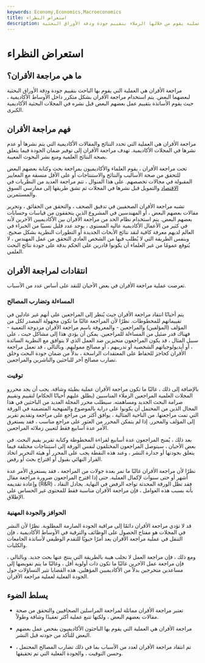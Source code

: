 ```yaml
---
keywords: Economy,Economics,Macroeconomics
title: استعراض النظراء
description: مراجعة الأقران هي عملية يقوم من خلالها الزملاء بتقييم جودة ودقة الأوراق البحثية.
---
```


# استعراض النظراء
## ما هي مراجعة الأقران؟

مراجعة الأقران هي العملية التي يقوم بها الباحث بتقييم جودة ودقة الأوراق البحثية لبعضهما البعض. يتم استخدام مراجعة الأقران بشكل متكرر داخل الأوساط الأكاديمية ، حيث يقوم الأساتذة بتقييم عمل بعضهم البعض قبل نشره في المجلات البحثية الأكاديمية الكبرى.

## فهم مراجعة الأقران

مراجعة الأقران هي العملية التي تحدد النتائج والمقالات الأكاديمية التي يتم نشرها أو عدم نشرها في المجلات الأكاديمية. تهدف مراجعة الأقران إلى توفير ضمان الجودة فيما يتعلق بصحة النتائج العلمية ومنع نشر البحوث المعيبة.

تحت مراجعة الأقران ، يقوم العلماء والأكاديميون بمراجعة بحث وكتابة بعضهم البعض للتحقق من صحة الأساليب والنتائج والاستنتاجات أو على الأقل متسقة مع المعايير المقبولة في مجالات تخصصهم. على هذا المنوال ، تتم مراجعة العديد من النظريات في [الاقتصاد](/economics) والتمويل قبل نشرها في المجلات ثم تشق طريقها إلى ممارسي السوق والمستثمرين.

تشبه مراجعة الأقران الصحفيين في تدقيق الصحف ، والتحقق من الحقائق ، وتحرير مقالات بعضهم البعض ، أو المهندسين في المشروع الذين يتحققون من قياسات وحسابات بعضهم البعض. يتم استخدام نظام الحد من مراجعة الأقران بين الأكاديميين الآخرين لأنه في كثير من الأعمال الأكاديمية عالية المستوى ، يوجد عدد قليل نسبيًا من الخبراء في العالم لديهم معرفة كافية لنقد نتائج الأبحاث الجديدة أو التطورات النظرية بشكل صحيح. وبنفس الطريقة التي لا يُطلب فيها من الشخص العادي التحقق من عمل المهندس ، لا يُتوقع عمومًا من غير العلماء أن يكونوا قادرين على الحكم بدقة على جودة نتائج البحث العلمي.

## انتقادات لمراجعة الأقران

تعرضت عملية مراجعة الأقران في بعض الأحيان للنقد على أساس عدد من الأسباب.

### المساءلة وتضارب المصالح

يتم أحيانًا انتقاد مراجعة الأقران حيث يُنظر إلى المراجعين على أنهم غير عادلين في تقييماتهم للمخطوطات. نظرًا لأن المراجعة غالبًا ما تكون مجهولة المصدر لكل من المؤلف (المؤلفين) والمراجعين - والمعروفة باسم مراجعة الأقران مزدوجة التعمية - فهناك قدر ضئيل من المساءلة للمراجعين. يمكن أن يؤدي هذا إلى مشاكل حيث ، على سبيل المثال ، قد يكون المراجعون متحيزين ضد العمل الذي لا يتوافق مع النظرية السائدة ، أو أيديولوجياتهم الشخصية أو تدريبهم ، أو مصالح مموليهم. وبالتالي ، قد تعمل مراجعة الأقران كحاجز للحفاظ على المعتقدات الراسخة ، بدلاً من ضمان جودة البحث وخلق تضارب مصالح آخر للباحثين والناشرين والمراجعين.

### توقيت

بالإضافة إلى ذلك ، غالبًا ما تكون مراجعة الأقران عملية بطيئة وشاقة. يجب أن يجد محررو المجلات العلمية المراجعين الزملاء المناسبين (يطلق عليهم أحيانًا الحكام) لتقييم وتقييم صرامة البحث الجديد ومساهمته. سيطلب محرر المجلة العديد من الباحثين في هذا المجال الذين من المحتمل أن يكونوا على دراية بالموضوع والمنهجية المتضمنة في الورقة التي تمت مراجعتها. من الناحية المثالية ، يوافق أكثر من مراجع على مراجعة وتقديم تقرير إلى المؤلف والمحرر. إذا لم يتمكن المحرر من العثور على مراجع مناسب ، فقد يستغرق الأمر عدة أسابيع فقط لتعيين زملائه المراجعين.

بعد ذلك ، يُمنح المراجعون عدة أسابيع لقراءة المخطوطة وكتابة تقرير يقيم البحث. في بعض الأحيان ، سيتوصل المراجعون المختلفون لنفس الورقة إلى استنتاجات مختلفة فيما يتعلق بجودتها أو جدارة النشر ، وعند هذه النقطة يجب على المحرر أو هيئة التحرير اتخاذ القرار النهائي بقبول أو اقتراح بحث أو رفض.

نظرًا لأن مراجعة الأقران غالبًا ما تمر بعدة جولات من المراجعة ، فقد يستغرق الأمر عدة أشهر أو حتى سنوات لإكمال العملية. حتى إذا اقترح المراجعون ضرورة مراجعة مقال وإعادة تقديمه (R&R) ، فقد تظل الورقة المحدثة تواجه الرفض في النهاية. يجادل النقاد بأنه بسبب هذه العوامل ، فإن مراجعة الأقران مناسبة فقط للمحتوى غير الحساس على الإطلاق.

### الحوافز والجودة المهنية

قد لا تؤدي مراجعة الأقران دائمًا إلى مراقبة الجودة الصارمة المطلوبة. نظرًا لأن النشر في المجلات هو مفتاح الحصول على الوظائف والترقية في الأوساط الأكاديمية ، فإن التنقل في عملية مراجعة الأقران يعد أمرًا حيويًا للتقدم الوظيفي لأساتذة الجامعات والكليات.

ومع ذلك ، فإن مراجعة العمل لا تجلب هيبة بالطريقة التي ينتج عنها بحث جديد. وبالتالي ، فإن مراجعة عمل الآخرين غالبًا ما تكون ذات أولوية أقل ، وغالبًا ما يتم تفويضها إلى مساعدين متخرجين بدلاً من الأكاديميين المؤهلين. هذه القضايا تثير التساؤلات حول الجودة الفعلية لعملية مراجعة الأقران.

## يسلط الضوء

- تعتبر مراجعة الأقران مماثلة لمراجعة المراسلين الصحافيين والتحقق من صحة مقالات بعضهم البعض ، ولكنها تتبع عملية أكثر تعقيدًا وشاقة وطولاً.

- مراجعة الأقران هي العملية التي يقوم بها الباحثون الأكاديميون بفحص عمل بعضهم البعض للتأكد من جودته قبل النشر.

- تم انتقاد مراجعة الأقران لعدد من الأسباب بما في ذلك تضارب المصالح المحتمل ، وحسن التوقيت ، والجودة الفعلية التي تم تحقيقها.

